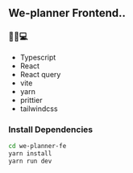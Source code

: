 ## We-planner Frontend..

### 👩‍💻💻

- Typescript
- React
- React query
- vite
- yarn
- prittier
- tailwindcss

### Install Dependencies

```bash
cd we-planner-fe
yarn install
yarn run dev
```
